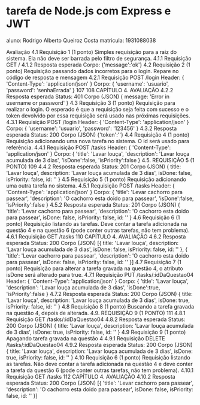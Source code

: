 # tarefa de Node.js com Express e JWT

aluno: Rodrigo Alberto Queiroz Costa
matricula: 1931088038

Avaliação
4.1 Requisição 1 (1 ponto)
Simples requisição para a raiz do sistema. Ela não deve ser barrada pelo filtro de segurança.
4.1.1 Requisição
GET /
4.1.2 Resposta esperada
Corpo:
{'message':'ok'}
4.2 Requisição 2 (1 ponto)
Requisição passando dados incorretos para o login. Repare no código de resposta e mensagem
4.2.1 Requisição
POST /login
Header:
{ 'Content-Type': 'application/json' }
Corpo:
{
'username': 'usuario',
'password': 'senhaErrada'
}
107
108 CAPÍTULO 4. AVALIAÇÃO
4.2.2 Resposta esperada
Status: 401 Corpo (JSON)
{ message: 'Error in username or password' }
4.3 Requisição 3 (1 ponto)
Requisição para realizar o login. O esperado é que a requisição seja feita com sucesso e o token devolvido
por essa requisição será usado nas próximas requisições.
4.3.1 Requisição
POST /login
Header:
{ 'Content-Type': 'application/json' }
Corpo:
{
'username': 'usuario',
'password': '123456'
}
4.3.2 Resposta esperada
Status: 200 Corpo (JSON)
{'token':'<algum token valido>'}
4.4 Requisição 4 (1 ponto)
Requisição adicionando uma nova tarefa no sistema. O id será usado para referência.
4.4.1 Requisição
POST /tasks
Header:
{ 'Content-Type': 'application/json' }
Corpo:
{
'title': 'Lavar louça',
'description': 'Lavar louça acumulada de 3 dias',
'isDone':false,
'isPriority':false
}
4.5. REQUISIÇÃO 5 (1 PONTO) 109
4.4.2 Resposta esperada
Status: 201 Corpo (JSON)
{ title: 'Lavar louça',
description: 'Lavar louça acumulada de 3 dias',
isDone: false,
isPriority: false,
id: '<id da tarefa>' }
4.5 Requisição 5 (1 ponto)
Requisição adicionando uma outra tarefa no sistema.
4.5.1 Requisição
POST /tasks
Header:
{ 'Content-Type': 'application/json' }
Corpo:
{
'title': 'Levar cachorro para passear',
'description': 'O cachorro esta doido para passear',
'isDone':false,
'isPriority':false
}
4.5.2 Resposta esperada
Status: 201 Corpo (JSON)
{ 'title': 'Levar cachorro para passear',
'description': 'O cachorro esta doido para passear',
isDone: false,
isPriority: false,
id: '<id da tarefa>' }
4.6 Requisição 6 (1 ponto)
Requisição listando as tarefas. Deve contar a tarefa adicionada na questão 4 e na questão 6 (pode conter
outras tarefas, não tem problema).
4.6.1 Requisição
GET /tasks
110 CAPÍTULO 4. AVALIAÇÃO
4.6.2 Resposta esperada
Status: 200 Corpo (JSON)
[{ title: 'Lavar louça',
description: 'Lavar louça acumulada de 3 dias',
isDone: false,
isPriority: false,
id: '<id da tarefa>' },
{ 'title': 'Levar cachorro para passear',
'description': 'O cachorro esta doido para passear',
isDone: false,
isPriority: false,
id: '<id da tarefa>' }]
4.7 Requisição 7 (1 ponto)
Requisição para alterar a tarefa gravada na questão 4, o atributo isDone será alterado para true.
4.7.1 Requisição
PUT /tasks/:idDaQuestao04
Header:
{ 'Content-Type': 'application/json' }
Corpo:
{
'title': 'Lavar louça',
'description': 'Lavar louça acumulada de 3 dias',
'isDone':true,
'isPriority':false
}
4.7.2 Resposta esperada
Status: 200 Corpo (JSON)
{ title: 'Lavar louça',
description: 'Lavar louça acumulada de 3 dias',
isDone: true,
isPriority: false,
id: '<id da tarefa>' }
4.8 Requisição 8 (1 ponto)
Buscando a tarefa gravada na questão 4, depois de alterada.
4.9. REQUISIÇÃO 9 (1 PONTO) 111
4.8.1 Requisição
GET /tasks/:idDaQuestao04
4.8.2 Resposta esperada
Status: 200 Corpo (JSON)
{ title: 'Lavar louça',
description: 'Lavar louça acumulada de 3 dias',
isDone: true,
isPriority: false,
id: '<id da tarefa>' }
4.9 Requisição 9 (1 ponto)
Apagando tarefa gravada na questão 4
4.9.1 Requisição
DELETE /tasks/:idDaQuestao04
4.9.2 Resposta esperada
Status: 200 Corpo (JSON)
{ title: 'Lavar louça',
description: 'Lavar louça acumulada de 3 dias',
isDone: true,
isPriority: false,
id: '<id da tarefa>' }
4.10 Requisição 6 (1 ponto)
Requisição listando as tarefas. Não deve contar a tarefa adicionada na questão 4 e deve conter a tarefa da
questão 6 (pode conter outras tarefas, não tem problema).
4.10.1 Requisição
GET /tasks
112 CAPÍTULO 4. AVALIAÇÃO
4.10.2 Resposta esperada
Status: 200 Corpo (JSON)
[{ 'title': 'Levar cachorro para passear',
'description': 'O cachorro esta doido para passear',
isDone: false,
isPriority: false,
id: '<id da tarefa>' }]
